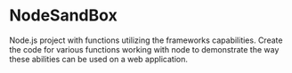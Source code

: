 # NodeSandBox
Node.js project with functions utilizing the frameworks capabilities.
Create the code for various functions working with node to demonstrate the way these abilities can be used on a web application.

